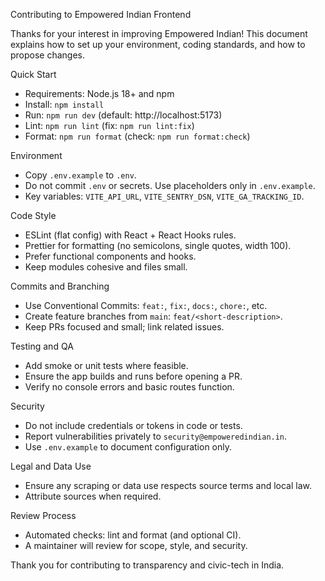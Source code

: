 Contributing to Empowered Indian Frontend

Thanks for your interest in improving Empowered Indian! This document explains how to set up your environment, coding standards, and how to propose changes.

Quick Start
- Requirements: Node.js 18+ and npm
- Install: `npm install`
- Run: `npm run dev` (default: http://localhost:5173)
- Lint: `npm run lint` (fix: `npm run lint:fix`)
- Format: `npm run format` (check: `npm run format:check`)

Environment
- Copy `.env.example` to `.env`.
- Do not commit `.env` or secrets. Use placeholders only in `.env.example`.
- Key variables: `VITE_API_URL`, `VITE_SENTRY_DSN`, `VITE_GA_TRACKING_ID`.

Code Style
- ESLint (flat config) with React + React Hooks rules.
- Prettier for formatting (no semicolons, single quotes, width 100).
- Prefer functional components and hooks.
- Keep modules cohesive and files small.

Commits and Branching
- Use Conventional Commits: `feat:`, `fix:`, `docs:`, `chore:`, etc.
- Create feature branches from `main`: `feat/<short-description>`.
- Keep PRs focused and small; link related issues.

Testing and QA
- Add smoke or unit tests where feasible.
- Ensure the app builds and runs before opening a PR.
- Verify no console errors and basic routes function.

Security
- Do not include credentials or tokens in code or tests.
- Report vulnerabilities privately to `security@empoweredindian.in`.
- Use `.env.example` to document configuration only.

Legal and Data Use
- Ensure any scraping or data use respects source terms and local law.
- Attribute sources when required.

Review Process
- Automated checks: lint and format (and optional CI).
- A maintainer will review for scope, style, and security.

Thank you for contributing to transparency and civic-tech in India.

